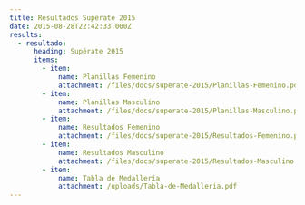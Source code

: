 ```yaml
---
title: Resultados Supérate 2015
date: 2015-08-28T22:42:33.000Z
results:
  - resultado:
      heading: Supérate 2015
      items:
        - item:
            name: Planillas Femenino
            attachment: /files/docs/superate-2015/Planillas-Femenino.pdf
        - item:
            name: Planillas Masculino
            attachment: /files/docs/superate-2015/Planillas-Masculino.pdf
        - item:
            name: Resultados Femenino
            attachment: /files/docs/superate-2015/Resultados-Femenino.pdf
        - item:
            name: Resultados Masculino
            attachment: /files/docs/superate-2015/Resultados-Masculino.pdf
        - item:
            name: Tabla de Medallería
            attachment: /uploads/Tabla-de-Medalleria.pdf
---
```

